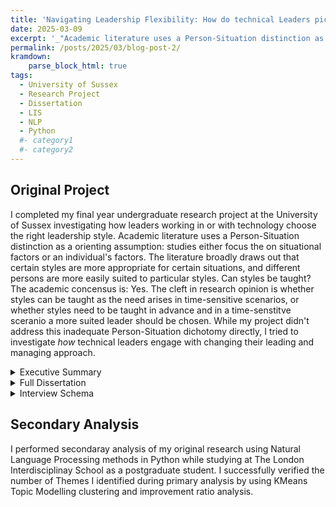 ```yaml
---
title: 'Navigating Leadership Flexibility: How do technical Leaders pick the right approach?'
date: 2025-03-09
excerpt: '_"Academic literature uses a Person-Situation distinction as a orienting  assumption: studies either focus the on situational factors or an individual''s factors" ... "The cleft in research opinion is whether styles can be taught as the need arises in time-sensitive scenarios, or whether styles need to be taught in advance and in a time-senstitve sceranio a more suited leader should be chosen."_'
permalink: /posts/2025/03/blog-post-2/
kramdown:
    parse_block_html: true
tags:
  - University of Sussex
  - Research Project
  - Dissertation
  - LIS
  - NLP
  - Python
  #- category1
  #- category2
---
```


## Original Project
I completed my final year undergraduate research project at the University of Sussex investigating how leaders working in or with technology choose the right leadership style. Academic literature uses a Person-Situation distinction as a orienting  assumption: studies either focus the on situational factors or an individual's factors. The literature broadly draws out that certain styles are more appropriate for certain situations, and different persons are more easily suited to particular styles. Can styles be taught? The academic concensus is: Yes. The cleft in research opinion is whether styles can be taught as the need arises in time-sensitive scenarios, or whether styles need to be taught in advance and in a time-senstitve sceranio a more suited leader should be chosen. While my project didn't address this inadequate Person-Situation dichotomy directly, I tried to investigate *how* technical leaders engage with changing their leading and managing approach.

<details>
    <summary>Executive Summary</summary>
    <iframe width=100%
    src="/files/Executive_Summary.pdf"
    frameborder="0" allowfullscreen>
    </iframe>
</details>

<details>
    <summary>Full Dissertation</summary>
    <iframe width =100%
    src="/files/UG_Dissertation.pdf"
    frameborder="0" allowfullscreen>
    </iframe>
</details>

<details>
    <summary>Interview Schema</summary>
    <iframe width=100%
    src="/files/Interview_Schedule.pdf"
    frameborder="0" allowfullscreen>
    </iframe>
</details>

## Secondary Analysis
I performed secondaray analysis of my original research using Natural Language Processing methods in Python while studying at The London Interdisciplinay School as a postgraduate student. I successfully verified the number of Themes I identified during primary analysis by using KMeans Topic Modelling clustering and improvement ratio analysis.

<!--
<details>
    <summary>NLP Topic Modelling</summary>
    <iframe width =100%
    src="/files/NLP_NLF.pdf"
    frameborder="0" allowfullscreen>
    </iframe>
</details> 
-->
